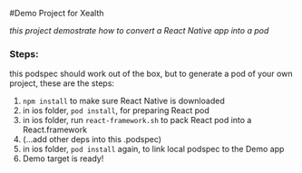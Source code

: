 #Demo Project for Xealth

*this project demostrate how to convert a React Native app into a pod*


### Steps:

this podspec should work out of the box, but to generate a pod of your own project, these are the steps:

1. `npm install` to make sure React Native is downloaded
2. in ios folder, `pod install`, for preparing React pod
3. in ios folder, run `react-framework.sh` to pack React pod into a React.framework
4. (...add other deps into this .podspec)
4. in ios folder, `pod install` again, to link local podspec to the Demo app
5. Demo target is ready!
